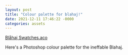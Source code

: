 ```yaml
---
layout: post
title: "Colour palette for blahaj!"
date: 2021-12-11 17:46:22 -0000
categories: assets
---
```


[Blåhaj Swatches.aco](/assets/Blåhaj_Swatches.aco)

Here's a Photoshop colour palette for the ineffable Blahaj.
